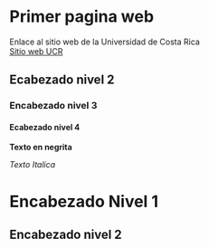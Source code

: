 # Primer pagina web

Enlace al sitio web de la Universidad de Costa Rica       
[Sitio web UCR](https://www.ucr.ac.cr/)

## Ecabezado nivel 2      
### Encabezado nivel 3         
#### Ecabezado nivel 4        

**Texto en negrita**

*Texto Italica*

Encabezado Nivel 1
===========

Encabezado nivel 2
---------------
